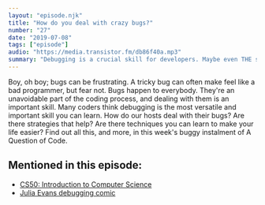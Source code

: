 ```yaml
---
layout: "episode.njk"
title: "How do you deal with crazy bugs?"
number: "27"
date: "2019-07-08"
tags: ["episode"]
audio: "https://media.transistor.fm/db86f40a.mp3"
summary: "Debugging is a crucial skill for developers. Maybe even THE skill."
---
```


Boy, oh boy; bugs can be frustrating. A tricky bug can often make feel like a bad programmer, but fear not. Bugs happen to everybody. They're an unavoidable part of the coding process, and dealing with them is an important skill. Many coders think debugging is the most versatile and important skill you can learn. How do our hosts deal with their bugs? Are there strategies that help? Are there techniques you can learn to make your life easier? Find out all this, and more, in this week's buggy instalment of A Question of Code.

## Mentioned in this episode:

* [CS50: Introduction to Computer Science](https://online-learning.harvard.edu/course/cs50-introduction-computer-science)
* [Julia Evans debugging comic](https://twitter.com/b0rk/status/1145350304583622656)
